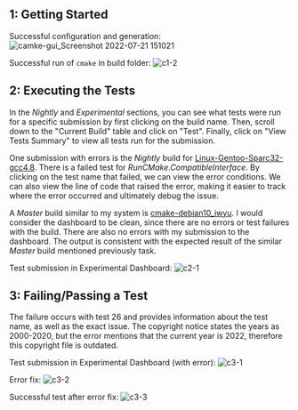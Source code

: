 ## 1: Getting Started
Successful configuration and generation:
![camke-gui_Screenshot 2022-07-21 151021](https://user-images.githubusercontent.com/95945800/180296964-13f4489a-3bb7-46d8-a177-7ee416355d82.jpg)


Successful run of `cmake` in build folder:
![c1-2](https://user-images.githubusercontent.com/18493608/159081972-74e05b77-3f2a-4264-a984-513eae299e52.png)

## 2: Executing the Tests
In the *Nightly* and *Experimental* sections, you can see what tests were run for a specific submission by first clicking on the build name. Then, scroll down to the "Current Build" table and click on "Test". Finally, click on "View Tests Summary" to view all tests run for the submission.

One submission with errors is the *Nightly* build for [Linux-Gentoo-Sparc32-gcc4.8](https://open.cdash.org/viewTest.php?onlyfailed&buildid=7802189). There is a failed test for *RunCMake.CompatibleInterface*. By clicking on the test name that failed, we can view the error conditions. We can also view the line of code that raised the error, making it easier to track where the error occurred and ultimately debug the issue.

A *Master* build similar to my system is [cmake-debian10_iwyu](https://open.cdash.org/build/7802190). I would consider the dashboard to be clean, since there are no errors or test failures with the build. There are also no errors with my submission to the dashboard. The output is consistent with the expected result of the similar *Master* build mentioned previously task.

Test submission in Experimental Dashboard:
![c2-1](https://user-images.githubusercontent.com/18493608/159081988-001bf709-a6a1-494c-9ba0-bf2f7cc4ed6a.png)

## 3: Failing/Passing a Test
The failure occurs with test 26 and provides information about the test name, as well as the exact issue. The copyright notice states the years as 2000-2020, but the error mentions that the current year is 2022, therefore this copyright file is outdated.

Test submission in Experimental Dashboard (with error):
![c3-1](https://user-images.githubusercontent.com/18493608/159081999-57b6114f-b31c-41dd-99d5-ca77fef6f541.png)

Error fix:
![c3-2](https://user-images.githubusercontent.com/18493608/159082014-41c24bb2-7bd9-4f0e-846c-cd6dec2acc35.png)

Successful test after error fix:
![c3-3](https://user-images.githubusercontent.com/18493608/159082018-22e05089-623b-4ee1-98a3-6484c53f7b9e.png)
